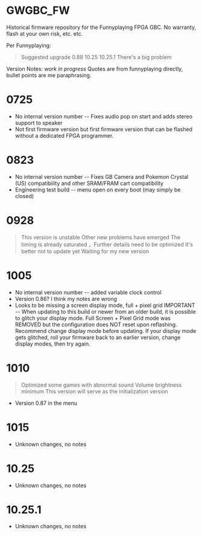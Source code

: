 # GWGBC_FW
Historical firmware repository for the Funnyplaying FPGA GBC. No warranty, flash at your own risk, etc. etc. 

Per Funnyplaying:
  > Suggested upgrade  0.88  10.25
  > 10.25.1 There's a big problem

Version Notes: *work in progress*
Quotes are from funnyplaying directly, bullet points are me paraphrasing. 

# 0725
* No internal version number -- Fixes audio pop on start and adds stereo support to speaker
* Not first firmware version but first firmware version that can be flashed without a dedicated FPGA programmer. 

# 0823
* No internal version number -- Fixes GB Camera and Pokemon Crystal (US) compatibility and other SRAM/FRAM cart compatibility
* Engineering test build -- menu open on every boot (may simply be closed)

# 0928
> This version is unstable Other new problems have emerged
> The timing is already saturated  ，Further details need to be optimized
> It's better not to update yet  Waiting for my new version

# 1005
* No internal version number -- added variable clock control
* Version 0.86? I think my notes are wrong
* Looks to be missing a screen display mode, full + pixel grid
IMPORTANT -- When updating to this build or newer from an older build, it is possible to glitch your display mode. Full Screen + Pixel Grid mode was REMOVED but the configuration does NOT reset upon reflashing. Recommend change display mode before updating. If your display mode gets glitched, roll your firmware back to an earlier version, change display modes, then try again. 

# 1010
> Optimized some games with abnormal sound
> Volume brightness minimum
> This version will serve as the initialization version
* Version 0.87 in the menu

# 1015
* Unknown changes, no notes

# 10.25
* Unknown changes, no notes

# 10.25.1
* Unknown changes, no notes
